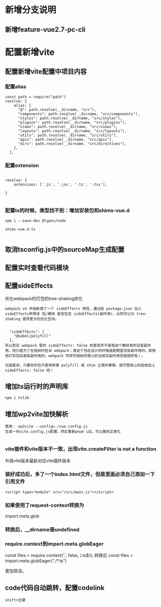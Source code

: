 
# 新增分支说明
## 新增feature-vue2.7-pc-cli

# 配置新增vite
## 配置新增vite配置中项目内容
### 配置alias
~~~
const path = require("path")
resolve: {
    alias: {
      "@": path.resolve(__dirname, "src"),
      "components": path.resolve(__dirname, "src/components"),
      "styles": path.resolve(__dirname, "src/styles"),
      "plugins": path.resolve(__dirname, "src/plugins"),
      "views": path.resolve(__dirname, "src/views"),
      "layouts": path.resolve(__dirname, "src/layouts"),
      "utils": path.resolve(__dirname, "src/utils"),
      "apis": path.resolve(__dirname, "src/apis"),
      "dirs": path.resolve(__dirname, "src/directives"),
    },
  },

~~~
### 配置extension
~~~

resolve: {
    extensions: ['.js', '.jsx', '.ts', '.tsx'],

}


~~~

### 配置ts的时候，类型找不到：增加安装包和shims-vue.d
~~~
npm i --save-dev @types/node

shims-vue.d.ts


~~~
## 取消tsconfig.js中的sourceMap生成配置


## 配置实时查看代码模块



## 配置sideEffects
优化webpack的打包的tree-shaking优化
~~~
webpack v4 开始新增了一个 sideEffects 特性，通过给 package.json 加入 sideEffects声明该 包/模块 是否包含 sideEffects(副作用)，从而可以为 tree-shaking 提供更大的优化空间。


  "sideEffects": [
    "@babel/polyfill"
  ],
所以其实 webpack 里的 sideEffects: false 的意思并不是我这个模块真的没有副作用，而只是为了在摇树时告诉 webpack：我这个包在设计的时候就是期望没有副作用的，即使他打完包后是有副作用的，webpack 同学你摇树时放心的当成无副作用包摇就好啦！。

也就是说，只要你的包不是用来做 polyfill 或 shim 之类的事情，就尽管放心的给他加上 sideEffects: false 吧！
~~~

## 增加ts运行时的声明库
~~~
npm i tslib

~~~

## 增加wp2vite加快解析
~~~
使用： wp2vite --config=./vue.config.js
生成一份vite.config.js配置，然后重新pnpm i后，可以看到正常化


~~~
### vite插件和vite版本不一致，出现vite.createFilter is not a function
升级vite版本最新对应vite插件版本

### 装好成功后，多了一个index.html文件，但是里面必须自己添加一下引用文件
~~~
<script type="module" src="/src/main.js"></script>

~~~
### 如果使用了request-context转换为
import.meta.glob

### 转换后，__dirname是undefined
### require.context到import.meta.globEager
const files = require.context('.', false, /\.ts$/);
转换后
const files = import.meta.globEager("./*.ts")

更加简洁。
## code代码自动跳转，配置codelink

~~~
shift+左键

~~~
